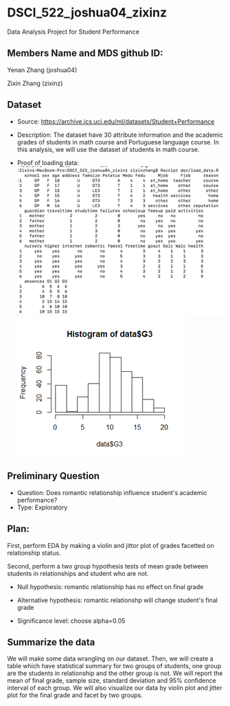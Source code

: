 
# DSCI_522_joshua04_zixinz
Data Analysis Project for Student Performance

## Members Name and MDS github ID: 

Yenan Zhang (joshua04)

Zixin Zhang (zixinz)

## Dataset
- Source: https://archive.ics.uci.edu/ml/datasets/Student+Performance

- Description: The dataset have 30 attribute information and the academic grades of students in math course and Portuguese language course. In this analysis, we will use the dataset of students in math course.

- Proof of loading data:
![](./img/load_data_screenshot.png)
![](./img/hist_finalgrade.png)


## Preliminary Question
- Question: Does romantic relationship influence student's academic performance?
- Type: Exploratory 

## Plan: 
First, perform EDA by making a violin and jittor plot of grades facetted on relationship status.

Second, perform a two group hypothesis tests of mean grade between students in relationships and student who are not.

- Null hypothesis: romantic relationship has no effect on final grade

- Alternative hypothesis: romantic relationshp will change student's final grade

- Significance level: choose alpha=0.05
      
## Summarize the data
We will make some data wrangling on our dataset. Then, we will create a table which have statistical summary for two groups of students, one group are the students in relationship and the other group is not. We will report the mean of final grade, sample size, standard deviation and 95% confidence interval of each group. We will also visualize our data by violin plot and jitter plot for the final grade and facet by two groups.
  
